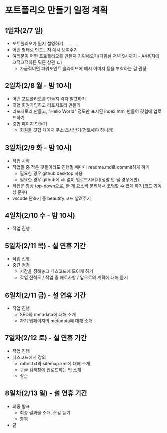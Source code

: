 # 포트폴리오 만들기 일정 계획

## 1일차(2/7 일)

- 포트폴리오가 뭔지 설명하기
- 어떤 형태로 만드는지 예시 보여주기
- 여러분이 어떤 포트폴리오를 만들지 기획해오기(다음날 저녁 9시까지 - A4용지에 끄적끄적하든 뭐든 상관 ㄴ)
  - 가급적이면 파워포인트 슬라이드에 예시 이미지 등을 부착하는 걸 권장

## 2일차(2/8 월 - 밤 10시)

- 어떤 포트폴리오를 만들지 각자 발표하기
- 깃헙 회원가입하고 리포지토리 만들기
- 리포지토리 만들고, "Hello World" 정도만 표시된 index.html 만들어 깃헙에 업로드하기
- 깃헙 페이지 만들기
  - 회원들 깃헙 페이지 주소 조사받기(검토해야 하니까)

## 3일차(2/9 화 - 밤 10시)

- 작업 시작
- 작업들 중 작은 것들이라도 진행될 때마다 readme.md로 commit하게 하기
  - 필요한 경우 github desktop 사용
  - 필요한 경우 github에 cli 없이 업로드시키기(정말 안 될 경우에만)
- 작업은 항상 top-down으로, 한 개 요소씩 분리해서 코딩할 수 있게 하기(코드 가독성 준수)
- vscode 단축키 중 beautify 코드 알려주기

## 4일차(2/10 수 - 밤 10시)

- 작업 진행

## 5일차(2/11 목) - 설 연휴 기간

- 작업 진행
- 중간 점검
  - 시간을 정해놓고 디스코드에 모이게 하기 
  - 작업 진척도 / 작업 중 애로사항 / 앞으로의 계획에 대해 듣기

## 6일차(2/11 금) - 설 연휴 기간

- 작업 진행
  - SEO와 metadata에 대해 소개
  - 자기 웹페이지의 metadata에 대해 소개

## 7일차(2/12 토) - 설 연휴 기간

- 작업 진행
- 디스코드에서 강의
  - robot.txt와 sitemap.xml에 대해 소개
  - 구글 검색창에 업로드하는 법 소개
  - 실습

## 8일차(2/13 일) - 설 연휴 기간

- 최종 발표
  - 최종 결과물 소개, 소감 듣기
  - 총평
- 끝

